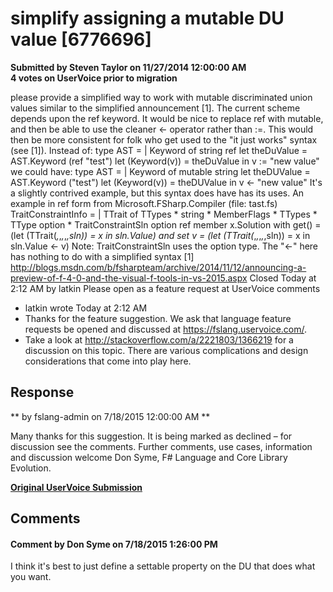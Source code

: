 # simplify assigning a mutable DU value [6776696] #

**Submitted by Steven Taylor on 11/27/2014 12:00:00 AM**  
**4 votes on UserVoice prior to migration**  

please provide a simplified way to work with mutable discriminated union values similar to the simplified announcement [1].
The current scheme depends upon the ref keyword. It would be nice to replace ref with mutable, and then be able to use the cleaner <- operator rather than :=. This would then be more consistent for folk who get used to the "it just works" syntax (see [1]).
Instead of:
type AST = | Keyword of string ref
let theDuValue = AST.Keyword (ref "test")
let (Keyword(v)) = theDuValue in v := "new value"
we could have:
type AST = | Keyword of mutable string
let theDUValue = AST.Keyword ("test")
let (Keyword(v)) = theDUValue in v <- "new value"
It's a slightly contrived example, but this syntax does have has its uses.
An example in ref form from Microsoft.FSharp.Compiler (file: tast.fs)
TraitConstraintInfo =
| TTrait of TTypes * string * MemberFlags * TTypes * TType option * TraitConstraintSln option ref
member x.Solution
with get() = (let (TTrait(_,_,_,_,_,sln)) = x in sln.Value)
and set v = (let (TTrait(_,_,_,_,_,sln)) = x in sln.Value <- v)
Note: TraitConstraintSln uses the option type. The "<-" here has nothing to do with a simplified syntax
[1] http://blogs.msdn.com/b/fsharpteam/archive/2014/11/12/announcing-a-preview-of-f-4-0-and-the-visual-f-tools-in-vs-2015.aspx
Closed Today at 2:12 AM by latkin
Please open as a feature request at UserVoice
comments
* latkin wrote Today at 2:12 AM
* Thanks for the feature suggestion. We ask that language feature requests be opened and discussed at https://fslang.uservoice.com/.
* Take a look at http://stackoverflow.com/a/2221803/1366219 for a discussion on this topic. There are various complications and design considerations that come into play here.



## Response ##
** by fslang-admin on 7/18/2015 12:00:00 AM **

Many thanks for this suggestion. It is being marked as declined – for discussion see the comments.
Further comments, use cases, information and discussion welcome
Don Syme, F# Language and Core Library Evolution.


**[Original UserVoice Submission](https://fslang.uservoice.com/forums/245727-f-language/suggestions/6776696)**


## Comments ##


#### Comment by Don Syme on 7/18/2015 1:26:00 PM ####
I think it's best to just define a settable property on the DU that does what you want.

